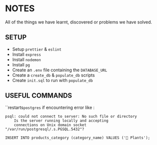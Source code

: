 # NOTES

All of the things we have learnt, discovered or problems we have solved.

## SETUP

- Setup `prettier` & `eslint`
- Install `express`
- Install `nodemon`
- Install `pg`
- Create an `.env` file containing the `DATABASE_URL`
- Create a `create_db` & `populate_db` scripts
- Create `init.sql` to run with `populate_db`

## USEFUL COMMANDS

``restarts`postgres` if encountering error like :

```
psql: could not connect to server: No such file or directory
    Is the server running locally and accepting
    connections on Unix domain socket "/var/run/postgresql/.s.PGSQL.5432"?
```

`INSERT INTO products_category (category_name) VALUES ('🌵 Plants');`
